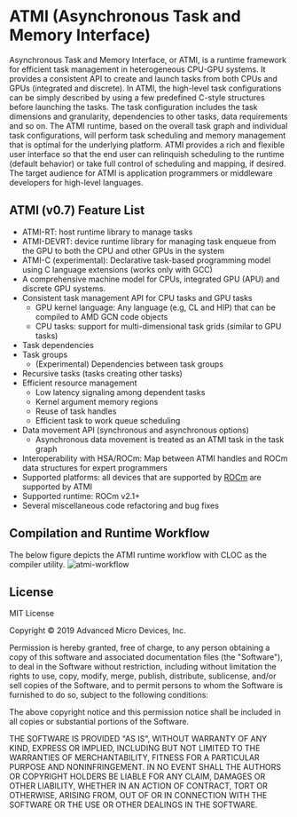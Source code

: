 ATMI (Asynchronous Task and Memory Interface)
=============================================

Asynchronous Task and Memory Interface, or ATMI, is a runtime framework for efficient task management in heterogeneous
CPU-GPU systems. It provides a consistent API to create and launch tasks from both CPUs and GPUs (integrated and discrete). 
In ATMI, the high-level task configurations can be simply described by using a few predefined C-style structures before launching the tasks.
The task configuration includes the task dimensions and granularity, dependencies to other tasks, data requirements and so on. The ATMI runtime, based on the overall task
graph and individual task configurations, will perform task scheduling and memory management that is optimal for the underlying platform. ATMI provides a rich and flexible
user interface so that the end user can relinquish scheduling to the runtime (default behavior) or take full control of scheduling and
mapping, if desired. The target audience for ATMI is application programmers or middleware developers for high-level languages.

## ATMI (v0.7) Feature List
- ATMI-RT: host runtime library to manage tasks
- ATMI-DEVRT: device runtime library for managing task enqueue from the GPU to both the CPU and other GPUs in the system
- ATMI-C (experimental): Declarative task-based programming model using C language extensions (works only with GCC)
- A comprehensive machine model for CPUs, integrated GPU (APU) and discrete GPU systems.
- Consistent task management API for CPU tasks and GPU tasks
    - GPU kernel language: Any language (e.g, CL and HIP) that can be compiled to AMD GCN code objects
    - CPU tasks: support for multi-dimensional task grids (similar to GPU tasks)
- Task dependencies
- Task groups
    - (Experimental) Dependencies between task groups
- Recursive tasks (tasks creating other tasks)
- Efficient resource management
    - Low latency signaling among dependent tasks
    - Kernel argument memory regions
    - Reuse of task handles
    - Efficient task to work queue scheduling
- Data movement API (synchronous and asynchronous options)
    - Asynchronous data movement is treated as an ATMI task in the task graph
- Interoperability with HSA/ROCm: Map between ATMI handles and ROCm data structures for expert programmers
- Supported platforms: all devices that are supported by [ROCm](https://github.com/RadeonOpenCompute/ROCm) are supported by ATMI
- Supported runtime: ROCm v2.1+
- Several miscellaneous code refactoring and bug fixes

## Compilation and Runtime Workflow
The below figure depicts the ATMI runtime workflow with CLOC as the compiler utility.
![atmi-workflow](https://user-images.githubusercontent.com/996564/44241414-a28b8480-a178-11e8-917a-70c8ccbc83a1.png)

## License

MIT License

Copyright © 2019 Advanced Micro Devices, Inc.

Permission is hereby granted, free of charge, to any person obtaining a copy of this software and associated documentation files (the "Software"), to deal in the Software
without restriction, including without limitation the rights to use, copy, modify, merge, publish, distribute, sublicense, and/or sell copies of the Software, and to permit
persons to whom the Software is furnished to do so, subject to the following conditions:

The above copyright notice and this permission notice shall be included in all copies or substantial portions of the Software.

THE SOFTWARE IS PROVIDED "AS IS", WITHOUT WARRANTY OF ANY KIND, EXPRESS OR IMPLIED, INCLUDING BUT NOT LIMITED TO THE WARRANTIES OF MERCHANTABILITY, FITNESS FOR A PARTICULAR
PURPOSE AND NONINFRINGEMENT. IN NO EVENT SHALL THE AUTHORS OR COPYRIGHT HOLDERS BE LIABLE FOR ANY CLAIM, DAMAGES OR OTHER LIABILITY, WHETHER IN AN ACTION OF CONTRACT, TORT OR
OTHERWISE, ARISING FROM, OUT OF OR IN CONNECTION WITH THE SOFTWARE OR THE USE OR OTHER DEALINGS IN THE SOFTWARE.

